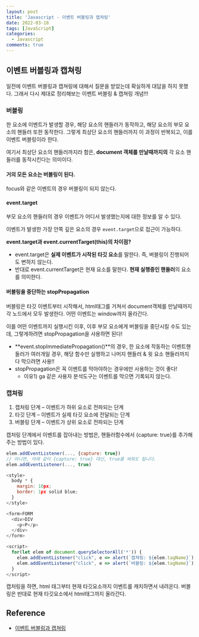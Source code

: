 ```yaml
---
layout: post
title: 'Javascript - 이벤트 버블링과 캡쳐링'
date: 2022-03-18
tags: [JavaScript]
categories:
  - Javascript
comments: true
---
```


## 이벤트 버블링과 캡쳐링

일전에 이벤트 버블링과 캡쳐링에 대해서 질문을 받았는데 확실하게 대답을 하지 못했다. 그래서 다시 제대로 정리해보는 이벤트 버블링 & 캡쳐링 개념!!!

### 버블링

한 요소에 이벤트가 발생할 경우, 해당 요소의 핸들러가 동작하고, 해당 요소의 부모 요소의 핸들러 또한 동작한다. 그렇게 최상단 요소의 핸들러까지 이 과정이 반복되고, 이를 이벤트 버블링이라 한다.

여기서 최상단 요소의 핸들러까지라 함은, **document 객체를 만날때까지의** 각 요소 핸들러를 동작시킨다는 의미이다.

#### 거의 모든 요소는 버블링이 된다.

focus와 같은 이벤트의 경우 버블링이 되지 않는다.

#### event.target

부모 요소의 핸들러의 경우 이벤트가 어디서 발생했는지에 대한 정보를 알 수 있다.

이벤트가 발생한 가장 안쪽 깊은 요소의 경우 `event.target`으로 접근이 가능하다.

**event.target과 event.currentTarget(this)의 차이점?**

- event.target은 **실제 이벤트가 시작된 타깃 요소**를 말한다. 즉, 버블링이 진행되어도 변하지 않는다.
- 반대로 event.currentTarget은 현재 요소를 말한다. **현재 실행중인 핸들러**의 요소를 의미한다.

#### 버블링을 중단하는 stopPropagation

버블링은 타깃 이벤트부터 시작해서, html태그를 거쳐서 document객체를 만날때까지 각 노드에서 모두 발생한다. 어떤 이벤트는 window까지 올라간다.

이를 어떤 이벤트까지 실행시킨 이후, 이후 부모 요소에게 버블링을 중단시킬 수도 있는데, 그렇게하려면 stopPropagation을 사용하면 된다!

- **event.stopImmediatePropagation()**의 경우, 한 요소에 작동하는 이벤트핸들러가 여러개일 경우, 해당 함수만 실행하고 나머지 핸들러 & 윗 요소 핸들러까지 다 막으려면 사용!!
- stopPropagation은 꼭 이벤트를 막아야하는 경우에만 사용하는 것이 좋다!
  - 이유1) ga 같은 사용자 분석도구는 이벤트를 막으면 기록되지 않는다.

### 캡쳐링

1. 캡처링 단계 – 이벤트가 하위 요소로 전파되는 단계
2. 타깃 단계 – 이벤트가 실제 타깃 요소에 전달되는 단계
3. 버블링 단계 – 이벤트가 상위 요소로 전파되는 단계

캡처링 단계에서 이벤트를 잡아내는 방법은, 핸들러함수에서 {capture: true}를 추가해주는 방법이 있다.

```javascript
elem.addEventListener(..., {capture: true})
// 아니면, 아래 같이 {capture: true} 대신, true를 써줘도 됩니다.
elem.addEventListener(..., true)
```

```javascript
<style>
  body * {
    margin: 10px;
    border: 1px solid blue;
  }
</style>

<form>FORM
  <div>DIV
    <p>P</p>
  </div>
</form>

<script>
  for(let elem of document.querySelectorAll('*')) {
    elem.addEventListener("click", e => alert(`캡쳐링: ${elem.tagName}`), true);
    elem.addEventListener("click", e => alert(`버블링: ${elem.tagName}`));
  }
</script>
```

캡처링을 하면, html 태그부터 현재 타깃요소까지 이벤트를 캐치하면서 내려온다. 버블링은 반대로 현재 타깃요소에서 html태그까지 올라간다.

## Reference

- [이벤트 버블링과 캡쳐링](https://ko.javascript.info/bubbling-and-capturing)
